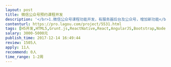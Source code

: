 ```yaml
---                
layout: post       
title: 微信公众号预约课程开发           
description: '</br>1.微信公众号课程功能开发，有服务器后台及公众号，增加新功能</br>2.课程功能包括：团课预约、私课预约、上课签到、我要请假及会员中心</br>3.周期十天</br>'     
contenturl: https://pro.lagou.com/project/5531.html      
tags: [H5开发,HTML5,Grunt.js,ReactNative,React,AngularJS,Bootstrap,NodeJS,jQuery,JavaScript,CSS3]            
salary: 3000-5000元          
publish_time: 2017-12-14 16:49:44         
review: 1505人                   
apply: 11人                   
recommend: 0人                   
time_range: 1-2周              
---                 
```

